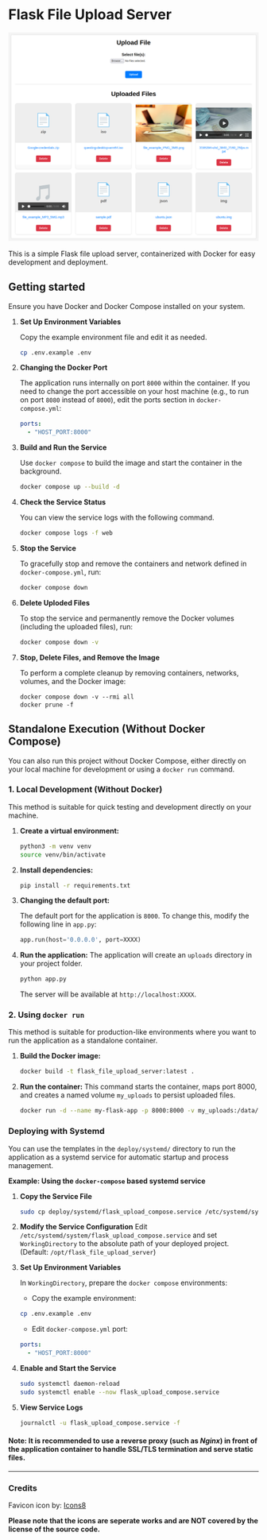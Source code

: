 # Flask File Upload Server

![sampleview](doc/sampleview.png)

This is a simple Flask file upload server, containerized with Docker for easy development and deployment.

## Getting started

Ensure you have Docker and Docker Compose installed on your system.

1.  **Set Up Environment Variables**

    Copy the example environment file and edit it as needed.
    ```bash
    cp .env.example .env
    ```

2.  **Changing the Docker Port**

    The application runs internally on port `8000` within the container. If you need to change the port accessible on your host machine (e.g., to run on port `8080` instead of `8000`), edit the ports section in `docker-compose.yml`:
    ```yaml
    ports:
      - "HOST_PORT:8000"
    ```

2.  **Build and Run the Service**

    Use `docker compose` to build the image and start the container in the background.
    ```bash
    docker compose up --build -d
    ```

3.  **Check the Service Status**

    You can view the service logs with the following command.
    ```bash
    docker compose logs -f web
    ```

4.  **Stop the Service**

    To gracefully stop and remove the containers and network defined in `docker-compose.yml`, run:
    ```bash
    docker compose down
    ```

5.  **Delete Uploded Files**

    To stop the service and permanently remove the Docker volumes (including the uploaded files), run:
    ```bash
    docker compose down -v
    ```

6. **Stop, Delete Files, and Remove the Image**

    To perform a complete cleanup by removing containers, networks, volumes, and the Docker image:
    ```
    docker compose down -v --rmi all
    docker prune -f
    ```
## Standalone Execution (Without Docker Compose)

You can also run this project without Docker Compose, either directly on your local machine for development or using a `docker run` command.

### 1. Local Development (Without Docker)

This method is suitable for quick testing and development directly on your machine.

1.  **Create a virtual environment:**
    ```bash
    python3 -m venv venv
    source venv/bin/activate
    ```

2.  **Install dependencies:**
    ```bash
    pip install -r requirements.txt
    ```

3.  **Changing the default port:**

    The default port for the application is `8000`. To change this, modify the following line in `app.py`:
    ```python
    app.run(host='0.0.0.0', port=XXXX)
    ```

4.  **Run the application:**
    The application will create an `uploads` directory in your project folder.
    ```bash
    python app.py
    ```
    The server will be available at `http://localhost:XXXX`.

### 2. Using `docker run`

This method is suitable for production-like environments where you want to run the application as a standalone container.

1.  **Build the Docker image:**
    ```bash
    docker build -t flask_file_upload_server:latest .
    ```

2.  **Run the container:**
    This command starts the container, maps port 8000, and creates a named volume `my_uploads` to persist uploaded files.
    ```bash
    docker run -d --name my-flask-app -p 8000:8000 -v my_uploads:/data/uploads --restart unless-stopped flask_file_upload_server:latest
    ```

### Deploying with Systemd

You can use the templates in the `deploy/systemd/` directory to run the application as a systemd service for automatic startup and process management.

**Example: Using the `docker-compose` based systemd service**

1.  **Copy the Service File**
    ```bash
    sudo cp deploy/systemd/flask_upload_compose.service /etc/systemd/system/
    ```

2.  **Modify the Service Configuration**
    Edit `/etc/systemd/system/flask_upload_compose.service` and set `WorkingDirectory` to the absolute path of your deployed project. (Default: `/opt/flask_file_upload_server`)

3.  **Set Up Environment Variables**

    In `WorkingDirectory`, prepare the `docker compose` environments:

    - Copy the example environment:
    ```bash
    cp .env.example .env
    ```

    - Edit `docker-compose.yml` port:
    ```yaml
    ports:
      - "HOST_PORT:8000"
    ```
    
4.  **Enable and Start the Service**
    ```bash
    sudo systemctl daemon-reload
    sudo systemctl enable --now flask_upload_compose.service
    ```

4.  **View Service Logs**
    ```bash
    journalctl -u flask_upload_compose.service -f
    ```

#### **Note:** It is recommended to use a reverse proxy (such as *Nginx*) in front of the application container to handle SSL/TLS termination and serve static files.

---
### Credits

Favicon icon by: [Icons8](https://icons8.com)

**Please note that the icons are seperate works and are NOT covered by the license of the source code.**
